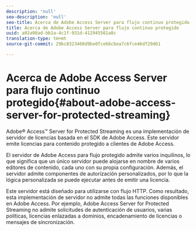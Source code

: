 ```yaml
---
description: 'null'
seo-description: 'null'
seo-title: Acerca de Adobe Access Server para flujo continuo protegido
title: Acerca de Adobe Access Server para flujo continuo protegido
uuid: a02a98ad-bb1a-4c1f-931d-412945561a8c
translation-type: tm+mt
source-git-commit: 29bc8323460d9be0fce66cbea7c6fce46df20d61

---
```



# Acerca de Adobe Access Server para flujo continuo protegido{#about-adobe-access-server-for-protected-streaming}

Adobe® Access™ Server for Protected Streaming es una implementación de servidor de licencias basada en el SDK de Adobe Access. Este servidor emite licencias para contenido protegido a clientes de Adobe Access.

El servidor de Adobe Access para flujo protegido admite varios inquilinos, lo que significa que un único servidor puede alojarse en nombre de varios editores de contenido, cada uno con su propia configuración. Además, el servidor admite componentes de autorización personalizados, por lo que la lógica personalizada se puede ejecutar antes de emitir una licencia.

Este servidor está diseñado para utilizarse con flujo HTTP. Como resultado, esta implementación de servidor no admite todas las funciones disponibles en Adobe Access. Por ejemplo, Adobe Access Server for Protected Streaming no admite solicitudes de autenticación de usuarios, varias políticas, licencias enlazadas a dominios, encadenamiento de licencias o mensajes de sincronización.
